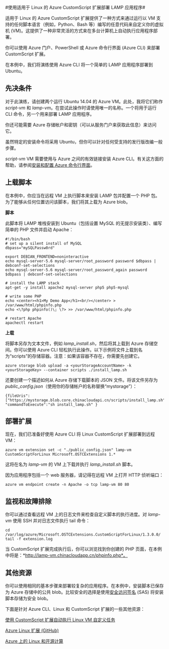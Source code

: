 <properties
	pageTitle="使用 Azure CustomScript Extension 部署 Linux 应用程序"
	description="了解如何使用 Azure CustomScript 扩展在 Linux 虚拟机上部署应用程序"
	editor="tysonn"
	manager="timlt"
	documentationCenter=""
	services="virtual-machines"
	authors="gbowerman"/>

<tags
	ms.service="virtual-machines"
	ms.date="02/23/2015"
	wacn.date="09/18/2015"/>

#使用适用于 Linux 的 Azure CustomScript 扩展部署 LAMP 应用程序#

适用于 Linux 的 Azure CustomScript 扩展提供了一种方式来通过运行以 VM 支持的任何脚本语言（例如，Python、Bash 等）编写的任意代码来自定义你的虚拟机 (VM)。这提供了一种非常灵活的方式来在多台计算机上自动执行应用程序部署。

你可以使用 Azure 门户、PowerShell 或 Azure 命令行界面 (Azure CLI) 来部署 CustomScript 扩展。

在本例中，我们将演练使用 Azure CLI 将一个简单的 LAMP 应用程序部署到 Ubuntu。

## 先决条件

对于此演练，请创建两个运行 Ubuntu 14.04 的 Azure VM。此处，我将它们称作 *script-vm* 和 *lamp-vm*。在尝试此操作时请使用唯一的名称。一个将用于运行 CLI 命令，另一个用来部署 LAMP 应用程序。

你还可能需要 Azure 存储帐户和密钥（可以从服务门户来获取此信息）来访问它。

虽然特定的安装命令将采用 Ubuntu，但你可以针对任何受支持的发行版改编一般步骤。

*script-vm* VM 需要使用与 Azure 之间的有效链接安装 Azure CLI。有关这方面的帮助，请参阅[安装和配置 Azure 命令行界面](/documentation/articles/xplat-cli)。

## 上载脚本

在本例中，你应当在远程 VM 上执行脚本来安装 LAMP 包并配置一个 PHP 包。为了能够从任何位置访问该脚本，我们将其上载为 Azure blob。

**脚本**

此脚本将 LAMP 堆栈安装到 Ubuntu（包括设置 MySQL 的无提示安装类）、编写简单的 PHP 文件并启动 Apache：

	#!/bin/bash
	# set up a silent install of MySQL
	dbpass="mySQLPassw0rd"

	export DEBIAN_FRONTEND=noninteractive
	echo mysql-server-5.6 mysql-server/root_password password $dbpass | debconf-set-selections
	echo mysql-server-5.6 mysql-server/root_password_again password $dbpass | debconf-set-selections

	# install the LAMP stack
	apt-get -y install apache2 mysql-server php5 php5-mysql  

	# write some PHP
	echo <center><h1>My Demo App</h1><br/></center> > /var/www/html/phpinfo.php
	echo <\?php phpinfo()\; \?> >> /var/www/html/phpinfo.php

	# restart Apache
	apachectl restart

**上载**

将脚本另存为文本文件，例如 *lamp\_install.sh*，然后将其上载到 Azure 存储空间。你可以使用 Azure CLI 轻松执行此操作。以下示例将文件上载到名为“scripts”的存储容器。注意：如果该容器不存在，你需要先创建它。

    azure storage blob upload -a <yourStorageAccountName> -k <yourStorageKey> --container scripts ./install_lamp.sh

还要创建一个描述如何从 Azure 存储下载脚本的 JSON 文件。将该文件另存为 *public\_config.json*（使用你的存储帐户的名称替换“mystorage”）：

    {fileUris":["https://mystorage.blob.core.chinacloudapi.cn/scripts/install_lamp.sh"], "commandToExecute":"sh install_lamp.sh" }


## 部署扩展

现在，我们已准备好使用 Azure CLI 将 Linux CustomScript 扩展部署到远程 VM：

    azure vm extension set -c "./public_config.json" lamp-vm CustomScriptForLinux Microsoft.OSTCExtensions 1.*

这将在名为 *lamp-vm* 的 VM 上下载并执行 *lamp\_install.sh* 脚本。

因为应用程序包括一个 web 服务器，请记得在远程 VM 上打开 HTTP 侦听端口：

    azure vm endpoint create -n Apache -o tcp lamp-vm 80 80

## 监视和故障排除

你可以通过查看远程 VM 上的日志文件来检查自定义脚本的执行进度。对 *lamp-vm* 使用 SSH 并对日志文件执行 tail 命令：

    cd /var/log/azure/Microsoft.OSTCExtensions.CustomScriptForLinux/1.3.0.0/
    tail -f extension.log

当 CustomScript 扩展完成执行后，你可以浏览找到你创建的 PHP 页面，在本例中将是：*http://lamp-vm.chinacloudapp.cn/phpinfo.php*。

## 其他资源

你可以使用相同的基本步骤来部署较复杂的应用程序。在本例中，安装脚本已保存为 Azure 存储中的公共 blob。比较安全的选择是使用[安全访问签名](https://msdn.microsoft.com/zh-cn/library/azure/ee395415.aspx) (SAS) 将安装脚本存储为安全 blob。

下面是针对 Azure CLI、Linux 和 CustomScript 扩展的一些其他资源：

[使用 CustomScript 扩展自动执行 Linux VM 自定义任务](http://azure.microsoft.com/blog/2014/08/20/automate-linux-vm-customization-tasks-using-customscript-extension/)

[Azure Linux 扩展 (GitHub)](https://github.com/Azure/azure-linux-extensions)

[Azure 上的 Linux 和开源计算](/documentation/articles/virtual-machines-linux-opensource)

<!---HONumber=70-->